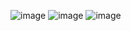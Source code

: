 ![image](https://github.com/Jhon11Flores/GoogleMapsFlores/assets/151757787/9d189637-82d8-4b94-9301-e9a6c3c78426)
![image](https://github.com/Jhon11Flores/GoogleMapsFlores/assets/151757787/fd1bd4a4-babc-4b9f-8184-149e0b110a0f)
![image](https://github.com/Jhon11Flores/GoogleMapsFlores/assets/151757787/a60f2336-d28d-464d-9bce-30a5401a5d8d)



